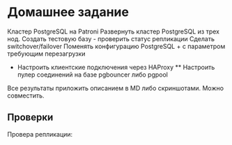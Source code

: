# Домашнее задание
Кластер PostgreSQL на Patroni
Развернуть кластер PostgreSQL из трех нод. Создать тестовую базу - проверить статус репликации
Сделать switchover/failover
Поменять конфигурацию PostgreSQL + с параметром требующим перезагрузки
* Настроить клиентские подключения через HAProxy
** Настроить пулер соединений на базе pgbouncer либо pgpool

Все результаты приложить описанием в MD либо скриншотами. Можно совместить.

## Проверки
Провера репликации:

